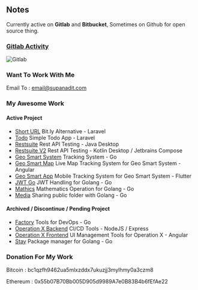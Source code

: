 ## Notes

Currently active on **Gitlab** and **Bitbucket**, Sometimes on Github for open source thing.

### [Gitlab Activity](https://gitlab.com/nerveous)

![Gitlab](https://github.com/supanadit/supanadit/images/gitlab_activity.png)

### Want To Work With Me

Email To : email@supanadit.com

### My Awesome Work

#### Active Project

- [Short URL](https://github.com/supanadit/short-url) Bit.ly Alternative - Laravel
- [Todo](https://github.com/supanadit/todo) Simple Todo App - Laravel
- [Restsuite](https://github.com/supanadit/restsuite) Rest API Testing - Java Desktop
- [Restsuite V2](https://github.com/supanadit/restsuite-v2) Rest API Testing - Kotlin Desktop / Jetbrains Compose
- [Geo Smart System](https://github.com/supanadit/geo-smart-system) Tracking System - Go
- [Geo Smart Map](https://github.com/supanadit/geosmartmap) Live Map Tracking System for Geo Smart System - Angular
- [Geo Smart App](https://github.com/supanadit/geo-smart-app) Mobile Tracking System for Geo Smart System - Flutter
- [JWT Go](https://github.com/supanadit/jwt-go) JWT Handling for Golang - Go
- [Mathics](https://github.com/supanadit/mathics) Mathematics Operation for Golang - Go
- [Media](https://github.com/supanadit/media) Sharing public folder with Golang - Go

#### Archived / Discontinue / Pending Project

- [Factory](https://github.com/supanadit/factory) Tools for DevOps - Go
- [Operation X Backend](https://github.com/supanadit/operation-x-backend) CI/CD Tools - NodeJS / Express
- [Operation X Frontend](https://github.com/supanadit/operation-x-frontend) UI Management Tools for Operation X - Angular
- [Stay](https://github.com/supanadit/stay) Package manager for Golang - Go

### Donation For My Work

Bitcoin : bc1qzfh9462ua5mlxzddx7ukuzjj3mylhmy0a3czm8

Ethereum : 0x55b07B70Bb005D905d9989A7e0B83B4b6fEfAe22

